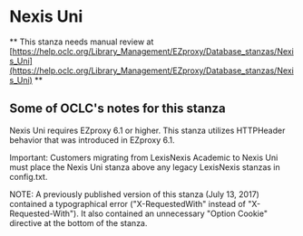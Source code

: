 # Nexis Uni
** This stanza needs manual review at [https://help.oclc.org/Library_Management/EZproxy/Database_stanzas/Nexis_Uni](https://help.oclc.org/Library_Management/EZproxy/Database_stanzas/Nexis_Uni) **

## Some of OCLC's notes for this stanza

Nexis Uni requires EZproxy 6.1 or higher. This stanza utilizes HTTPHeader behavior that was introduced in EZproxy 6.1.

Important: Customers migrating from LexisNexis Academic to Nexis Uni must place the Nexis Uni stanza above any legacy LexisNexis stanzas in config.txt.

NOTE: A previously published version of this stanza (July 13, 2017) contained a typographical error (&quot;X-RequestedWith&quot; instead of &quot;X-Requested-With&quot;). It also contained an unnecessary &quot;Option Cookie&quot; directive at the bottom of the stanza.
